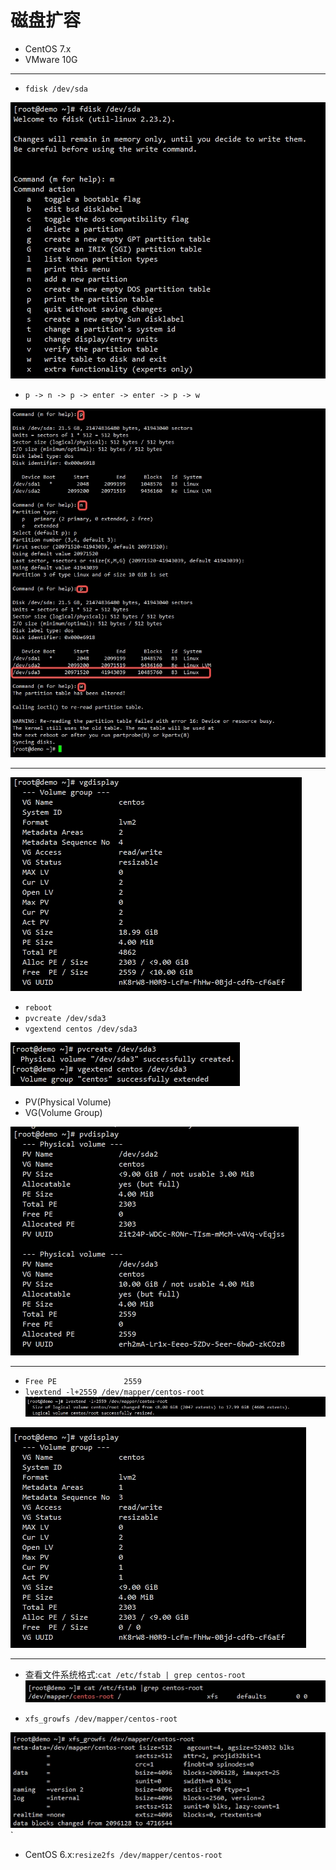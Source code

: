 # 磁盘扩容
>

- CentOS 7.x
- VMware 10G

---


- `fdisk /dev/sda`

![](./disk_extend/fdisk_help.jpg)

- `p -> n -> p -> enter -> enter -> p -> w`

![](./disk_extend/fdisk_command.jpg)

---

![](./disk_extend/vgdisplay_before.jpg)
- `reboot`
- `pvcreate /dev/sda3`
- `vgextend centos /dev/sda3`

![](./disk_extend/create_extend.jpg)
- PV(Physical Volume)
- VG(Volume Group)


![](./disk_extend/pvdisplay.jpg)


---


- `Free PE               2559`
- `lvextend -l+2559 /dev/mapper/centos-root`
![](./disk_extend/lvextend.jpg)

![](./disk_extend/vgdisplay_after.jpg)

---
- 查看文件系统格式:`cat /etc/fstab | grep centos-root`
![](./disk_extend/fstab.jpg)

- `xfs_growfs /dev/mapper/centos-root`

![](./disk_extend/xfs_growfs.jpg)
`
- CentOS 6.x:`resize2fs /dev/mapper/centos-root`



